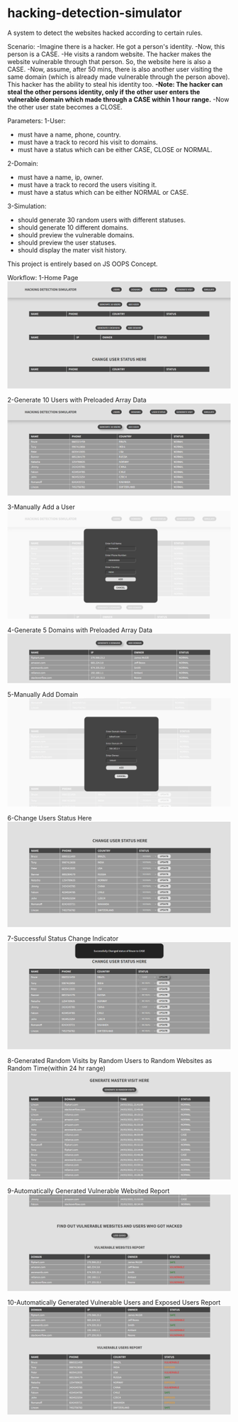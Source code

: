 # hacking-detection-simulator
A system to detect the websites hacked according to certain rules.

Scenario:
-Imagine there is a hacker. He got a person's identity.
-Now, this person is a CASE.
-He visits a random website. The hacker makes the website vulnerable through that person. So, the website here is also a CASE.
-Now, assume, after 50 mins, there is also another user visiting the same domain (which is already made vulnerable through the person above). This hacker has the ability to steal his identity too.
**-Note: The hacker can steal the other persons identity, only if the other user enters the vulnerable domain which made through a CASE within 1 hour range.**
-Now the other user state becomes a CLOSE.

Parameters:
1-User:
  - must have a name, phone, country.
  - must have a track to record his visit to domains.
  - must have a status which can be either CASE, CLOSE or NORMAL.

2-Domain:
  - must have a name, ip, owner.
  - must have a track to record the users visiting it.
  - must have a status which can be either NORMAL or CASE.

3-Simulation:
  - should generate 30 random users with different statuses.
  - should generate 10 different domains.
  - should preview the vulnerable domains.
  - should preview the user statuses.
  - should display the mater visit history.

This project is entirely based on JS OOPS Concept.

Workflow:
1-Home Page
![](Screenshots/img1.png)

2-Generate 10 Users with Preloaded Array Data
![](Screenshots/img2.png)

3-Manually Add a User
![](Screenshots/img4.png)

4-Generate 5 Domains with Preloaded Array Data
![](Screenshots/img5.png)

5-Manually Add Domain
![](Screenshots/img6.png)

6-Change Users Status Here
![](Screenshots/img7.png)

7-Successful Status Change Indicator
![](Screenshots/img8.png)

8-Generated Random Visits by Random Users to Random Websites as Random Time(within 24 hr range)
![](Screenshots/img9.png)

9-Automatically Generated Vulnerable Websited Report
![](Screenshots/img10.png)

10-Automatically Generated Vulnerable Users and Exposed Users Report
![](Screenshots/img11.png)
